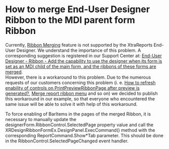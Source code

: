 # How to merge End-User Designer Ribbon to the MDI parent form Ribbon


<p>Currently, <a href="http://documentation.devexpress.com/#WindowsForms/CustomDocument3451">Ribbon Merging</a> feature is not supported by the XtraReports End-User Designer. We understand the importance of this problem. A corresponding suggestion is registered in our Support Center at: <a href="https://www.devexpress.com/Support/Center/p/B91377">End-User Designer - Ribbon - Add the capability to use the designer when its form is set as an MDI child of the main form, and the ribbons of these forms are merged</a>.<br />
However, there is a workaround to this problem. Due to the numerous requests of our customers concerning this problem (i. e. <a href="https://www.devexpress.com/Support/Center/p/Q207191">How to refresh enability of controls on PrintPreviewRibbonPage after preview is generated?</a>, <a href="https://www.devexpress.com/Support/Center/p/Q145589">Merge report ribbon menu</a> and so on) we decided to publish this workaround in our example, so that everyone who encountered the same issue will be able to solve it with help of this workaround.</p><p>To force enabling of BarItems in the pages of the merged Ribbon, it is necessary to manually update the designerForm.RibbonControl.SelectedPage property value and call the XRDesignRibbonFormEx.DesignPanel.ExecCommand() method with the corresponding ReportCommand.Show*Tab parameter. This should be done in the RibbonControl.SelectedPageChanged event handler.</p>

<br/>


